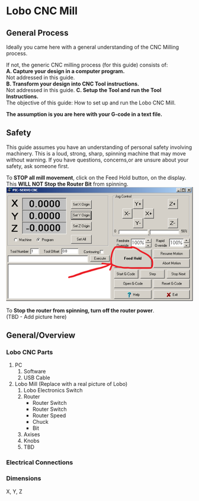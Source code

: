 # Lobo CNC Mill
## General Process
Ideally you came here with a general understanding of the CNC Milling process.

If not, the generic CNC milling process (for this guide) consists of:  
**A. Capture your design in a computer program.**  
Not addressed in this guide.  
**B. Transform your design into CNC Tool instructions.**  
Not addressed in this guide. 
**C. Setup the Tool and run the Tool Instructions.**  
The objective of this guide: How to set up and run the Lobo CNC Mill. 

**The assumption is you are here with your G-code in a text file.**  

## Safety
This guide assumes you have an understanding of personal safety involving machinery. This is a loud, strong, sharp, spinning machine that may move without warning. If you have questions, concerns,or are unsure about your safety, ask someone first.  

To **STOP all mill movement**, click on the Feed Hold button, on the display.  
This **WILL NOT Stop the Router Bit** from spinning.  
![Feed Hold Button](./Lobo_CNC_Mill_FeedHoldButton.png)

To **Stop the router from spinning, turn off the router power**.  
(TBD - Add picture here)


## General/Overview
### Lobo CNC Parts
1. PC  
    1. Software  
    2. USB Cable
2. Lobo Mill (Replace with a real picture of Lobo)
    1. Lobo Electronics Switch
    2. Router
         - Router Switch  
         - Router Switch  
         - Router Speed  
         - Chuck  
         - Bit  
    3. Axises  
    4. Knobs  
    5. TBD  
### Electrical Connections  
### Dimensions
X, Y, Z
